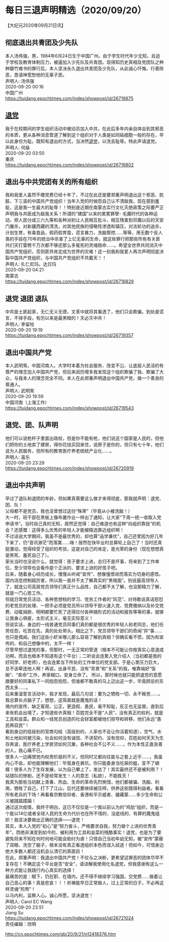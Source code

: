 # 每日三退声明精选（2020/09/20）
  
  
【大纪元2020年09月21日讯】  
## 彻底退出共青团及少先队  
本人汤伟强，男，1984年6月24日生于中国广州。由于学生时代年少无知，且迫于学校及教育体制压力，被逼加入少先队及共青团。现得知历史真相及党团队之种种罄竹难书的罪行后，本人坚决永久退出共青团及少先队，从此诚心忏悔，行善除恶，恳请神宽恕他的无辜子民。  
声明人: 汤伟强  
2020-09-20 00:16  
中国广州  
https://tuidang.epochtimes.com/index/showpost/id/26716675  
## <a href="http://cn.epochtimes.com/gb/tag/%E9%80%80%E5%85%9A.html">退党</a>  
我于在校期间的学生组织活动中被动员加入中共，在此后多年内亲自体会到其邪恶的本质，更从各种消息管道了解到这个组织对于人类是如同癌细胞一般的存在，早以此身份为耻。既知有退出的方式，当决然<a href="http://cn.epochtimes.com/gb/tag/%E9%80%80%E5%85%9A.html">退党</a>，以洗去耻辱。特此声请退党。  
声明人: 何燊  
2020-09-20 03:50  
重庆  
https://tuidang.epochtimes.com/index/showpost/id/26716802  
## 退出与中共党团有关的所有组织  
我和我爱人虽然不缴党费已经十年了，不过在此还是要郑重声明退出这个邪恶、肮脏、下三滥的中国共产党组织！当年入党的时候怨自己认不清敌我，现在感到羞耻，这是我一生最大的耻辱！！特别是近期在南蒙古实行文化灭绝政策之际要严正声明我与共匪成为敌我关系！所谓的“建国”以来的累累罪孽- 毛魔时代的各种运动，把人民分成三六九等和各种派别让人民相互批斗，相互残害到邓魔以后的天安门屠杀，对新疆西藏的清洗，对其他民族的侵略性渗透和镇压，对法轮功的追杀，计划生育，有毒食品，假药假育苗，谎言暴力，洗脑管控……等等，用无数个反人类的手段在70年的统治中杀害了上亿无辜的生命，就这些罪行把那些所有有关匪共们天打雷劈千万次都不够还那么多冤死的灵魂赔命……。希望全世界共同消灭中国共产党组织，否则匪共肯定成为世界的灾难！这一刻我和我爱人再次声明彻底决裂中国共产党组织，与中国共产党组织不共戴天！！  
声明人: 扎仁尼玛，达日玛  
2020-09-20 04:21  
南蒙古  
https://tuidang.epochtimes.com/index/showpost/id/26716829  
## 退党 退团 退队  
中共是土匪起家，无仁无义无德，文革中就将其看透了，他们只会欺骗，到处是谎言，不择手段，有历以来是最黑暗的！天必灭中共！  
声明人: 李留柱  
2020-09-20 19:19  
https://tuidang.epochtimes.com/index/showpost/id/26719357  
## 退出中国共产党  
本人武明鸳，中国河南人。大学时本着为社会服务、改变不公、让底层人民活的有尊严的理念加入中国共产党，但后来阅历增多我发现这个组织欺骗了我、欺骗了大众，与我本人的理念完全不同。本人在此郑重声明退出中国共产党，做一个善良的普通人。  
声明人: 武明鸳  
2020-09-20 19:59  
中国河南（上海工作）  
https://tuidang.epochtimes.com/index/showpost/id/26719543  
## 退党、团、队声明  
他们可以说枪杆子里面出政权，但是你不能有枪，他们说这个国家是人民的，但他们把你的土地卖了建房，得你花钱买回来住，说房子是你的，但只有七十年，他们说为人民服务，但所有的教育医疗养老统统产业化……。  
声明人: 喜乐  
2020-09-20 23:29  
https://tuidang.epochtimes.com/index/showpost/id/26720919  
## 退出中共声明  
早过了退队和退团的年龄，但如果真需要这么做才来得彻底，那我就声明：退党、团、队！  
父母都不是党员，我也没曾想过这份“殊荣”（毕竟从小被洗脑！）  
大一时，班干部在黑板上像布置作业一样出了通知，让大家“下周一统一收取入党申请书”。当时自己真的无知，居然还觉得：自己难道也有这种“向组织靠拢”的机会？还感慨：这得多么优秀的年轻人才能被精选靠近组织啊！  
不过话说大学期间，我虽不是最优秀的，却也算“品学兼优”，自己还曾因为好几年下来了，仍“音讯渺茫”而落寞……嗨！居然在快毕业时总算轮上自己了！当时还真挺激动，觉得经受了组织的考验，这是对自己的肯定，是光荣的身份（现在想想真是笑死、羞死自己了）。  
家长当时也没说什么，就觉得：孩子要求上进，总归不是坏事，将来到了工作单位，至少领导也会看作是个正派的、要求上进的好孩子吧。  
后来，随着身心经历成长，慢慢从听闻“宣传”、想像憧憬进而落实为切身的感悟。  
国内消息控制超厉害，所以我一直并不太了解真实的“黑暗面”。别说最高领导人了，就连公司高层党员领导们真正什么品性，自己都不太了解，也没那精力了解，就是一门心思工作。  
但就日常党员活动、各种思想档的学习、党务工作者的“风范”、对待敢说真话怒怼的老党员的处理、一把手必须是党员所以领导干部火速入党、党费缴纳以及补交党费、动辄捐款、明明都要忙死了还得应付各种搞形式的活动和报告等等的事，就够让我身心俱疲，太形式主义，毫无实际意义！  
但说实话，身边的一线普通党员同事们真的都是很优秀的年轻人和老同志，他们任劳任怨，吃苦在先，真的处处带头。相比之下，党员领导干部们的奇闻“异”事……也只是偶闻。我们这些小虾米哪儿那么容易了解到真相？但确实看不惯，因为和宣传的、和自己想像中的，太不一样！  
尽管早想过退党的事，但那时，一无正常的管道（根本不可能让你按真实心意退成功啊，而且也根本不知道有这个平台）；二听说会连累入党介绍人（当初都是我的好同学、好老师），也会连累当下所处的工作单位的党支部。于是心里压力巨大，总不该牵连他人啊！再说，出身平民、没有“背景”和“关系”的我，唯靠端好“饭碗”、“卖命”工作，养家糊口，安身立命了。 所以，那时候也就只能把退党的意愿跟要好的同事私下一同抱怨抱怨，但谁都不敢真的马上迈出这一步，毕竟顾忌的东西太多……。  
后来重温誓言活动中，我才发现，最后几句说：要为之牺牲一切、永不叛党……。我总算长点脑子了，想想，这简直就是魔鬼的话！  
境内的宣传，缺乏客观、公正，更造假、愚民，毫不知耻，反正也无监督。直到后来有机会出境了，才知道些许真相！百姓完全不是“人民”，没有真正的权利，就是工具和韭菜。群众和一线党员创造的社会财富都被他们掠夺和转移，他们永远“愚民再驭民”！  
看到身边的低级别的官商勾结（高级别的，人家也不会让你活着知道），空气、水和土地如何被污染，社会如何没有诚信、不讲契约、没有信仰，百姓如何天天为生存奔波，医疗养老上学房贷如何沉重，各种社会不公不义……，作为本性正直良善的人，我心痛不已。  
很多人一边痛恨党内权贵阶层的不义，但同时又都向往能与之套上近乎……，我虽内心不齿，却也能理解他们：毕竟身在粪坑，你只能委身当吃屎的蛆，变不了蝴蝶！很多人为了生存发展，以为自己攀上了，发达了！其实最终还不是被利用？！站错队的惨剧，还不是经常发生！人的意志（私欲），不能胜天！  
我真为那些当初献上青春、热血、生命的革命先烈惋惜，他们都被骗、洗脑、利用，牺牲了自己，打下了江山，后代还要继续被压榨，供养这些既得利益者。看看所有老兵的下场！再看看宗教信仰者、香港和平示威者、疆藏蒙……多少生命和公义被践踏蹂躏！  
通过这次疫情，我终于明白，这已不仅仅是一个我以前认为的“鸡肋”组织，而是一个能以14亿或者全球人民的生命为代价也在所不惜的、没底线的、有罪的魔鬼组织！我坚决要做出正确的选择——退党！  
其实，本人入党的“初心”是“努力奋斗，严格要求自我，努力做个上进的优秀青年”，而绝非演变到如今的、被利用为工具和韭菜的残酷事实！退党，也是为了要避免将来不知在何时何地可能会助纣为虐！只怪自己当初年幼无知，被“宣传”蒙蔽了双眼、洗空了脑子，根本没有真正看透组织本色而误入歧途！但如今，可惜身边绝大多数人都还没机会认清它的真面目！  
在此，郑重声明：我退出中国共产党！不仅与之决断，更希望这罪恶的团体尽早不复存在！不确定这个平台是否“安全”，请谅解我使用化名退党，但我感谢有这么一种方式能让我践行内心真实的选择！  
最痛苦的是：眼下，仍在职、在墙内，还不得不继续学习强国，交党费……做着让自己恶心的事！真是悲哀！！！祈祷能早日正常做人，过上正常的日子，不必再这样灵魂“煎熬”！  
以马内利，监察人心。诚心所愿，坚决退党！  
声明人: Carol EC Wang  
2020-09-20 23:51  
Jiang Su  
https://tuidang.epochtimes.com/index/showpost/id/26721024  
责任编辑：欣明  
  
  
  
http://cn.epochtimes.com/gb/20/9/21/n12418376.htm
